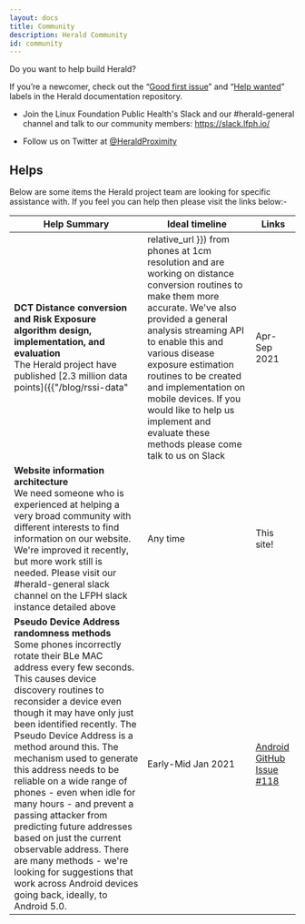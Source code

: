 ```yaml
---
layout: docs
title: Community
description: Herald Community
id: community
---
```

Do you want to help build Herald?

If you’re a newcomer, check out the “[Good first issue](https://github.com/theheraldproject/theheraldproject.github.io/issues?q=is%3Aopen+is%3Aissue+label%3A%22Good+first+issue%22)” and “[Help wanted](https://github.com/theheraldproject/theheraldproject.github.io/issues?utf8=%E2%9C%93&q=is%3Aopen+is%3Aissue+label%3A%22Help+wanted%22+)” labels in the Herald documentation repository.

* Join the Linux Foundation Public Health's Slack and our #herald-general channel and talk to our community members: <a href="https://slack.lfph.io" target="_new">https://slack.lfph.io/</a>

* Follow us on Twitter at [@HeraldProximity](https://twitter.com/HeraldProximity)

## Helps

Below are some items the Herald project team are looking for specific assistance with. If you feel you can help then please visit the links below:-

|Help Summary|Ideal timeline|Links|
|---|---|---|
|**DCT Distance conversion and Risk Exposure algorithm design, implementation, and evaluation**<br>The Herald project have published [2.3 million data points]({{"/blog/rssi-data" | relative_url }}) from phones at 1cm resolution and are working on distance conversion routines to make them more accurate. We've also provided a general analysis streaming API to enable this and various disease exposure estimation routines to be created and implementation on mobile devices. If you would like to help us implement and evaluate these methods please come talk to us on Slack|Apr-Sep 2021|[API Sample tests](https://github.com/theheraldproject/herald-for-cpp/blob/b8bf70a208751a9727409f000ded5c27a78f55e3/herald-tests/ranges-tests.cpp#L321)|
|**Website information architecture**<br>We need someone who is experienced at helping a very broad community with different interests to find information on our website. We're improved it recently, but more work still is needed. Please visit our #herald-general slack channel on the LFPH slack instance detailed above|Any time|This site!|
|**Pseudo Device Address randomness methods**<br>Some phones incorrectly rotate their BLe MAC address every few seconds. This causes device discovery routines to reconsider a device even though it may have only just been identified recently. The Pseudo Device Address is a method around this. The mechanism used to generate this address needs to be reliable on a wide range of phones - even when idle for many hours - and prevent a passing attacker from predicting future addresses based on just the current observable address. There are many methods - we're looking for suggestions that work across Android devices going back, ideally, to Android 5.0.|Early-Mid Jan 2021|[Android GitHub Issue #118](https://github.com/theheraldproject/herald-for-android/issues/118)|
